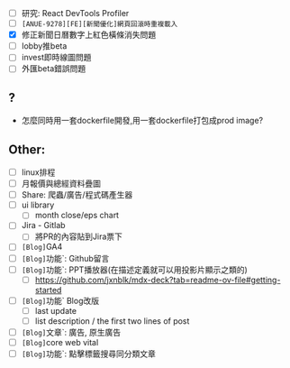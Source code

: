 * [ ] 研究: React DevTools Profiler
* [ ] `[ANUE-9278][FE][新聞優化]網頁回滾時重複載入`
* [x] 修正新聞日曆數字上紅色橫條消失問題
* [ ] lobby推beta
* [ ] invest即時線圖問題
* [ ] 外匯beta錯誤問題

## ?
* 怎麼同時用一套dockerfile開發,用一套dockerfile打包成prod image?

##  Other:
* [ ] linux排程
* [ ] 月報價與總經資料疊圖
* [ ] Share: 爬蟲/廣告/程式碼產生器
* [ ] ui library
	* [ ] month close/eps chart
* [ ] Jira - Gitlab
	* [ ] 將PR的內容貼到Jira票下
* [ ] `[Blog]`GA4
* [ ] `[Blog]`功能`: Github留言
* [ ] `[Blog]`功能`: PPT播放器(在描述定義就可以用投影片顯示之類的)
	* [ ] https://github.com/jxnblk/mdx-deck?tab=readme-ov-file#getting-started
* [ ] `[Blog]`功能` Blog改版
	* [ ] last update
	* [ ] list description / the first two lines of post
* [ ] `[Blog]`文章`: 廣告, 原生廣告
* [ ] `[Blog]`core web vital
* [ ] `[Blog]`功能`: 點擊標籤搜尋同分類文章
